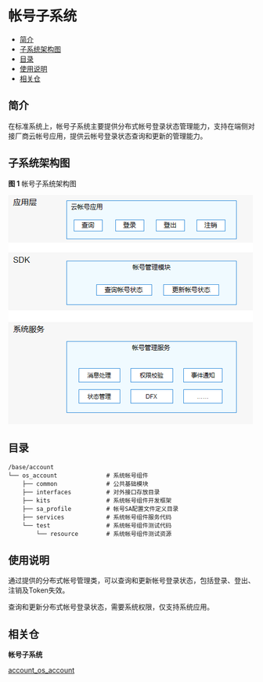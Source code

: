 # 帐号子系统<a name="ZH-CN_TOPIC_0000001078092678"></a>

-   [简介](#section11660541593)
-   [子系统架构图](#section1412183212132)
-   [目录](#section161941989596)
-   [使用说明](#section1312121216216)
-   [相关仓](#section1371113476307)

## 简介<a name="section11660541593"></a>

在标准系统上，帐号子系统主要提供分布式帐号登录状态管理能力，支持在端侧对接厂商云帐号应用，提供云帐号登录状态查询和更新的管理能力。

## 子系统架构图<a name="section1412183212132"></a>

**图 1**  帐号子系统架构图<a name="fig4460722185514"></a>


![](figures/zh-cn_image_0000001079026550.png)

## 目录<a name="section161941989596"></a>

```
/base/account
└── os_account              # 系统帐号组件
    ├── common              # 公共基础模块
    ├── interfaces          # 对外接口存放目录
    ├── kits                # 系统帐号组件开发框架
    ├── sa_profile          # 帐号SA配置文件定义目录
    ├── services            # 系统帐号组件服务代码
    └── test                # 系统帐号组件测试代码
        └── resource        # 系统帐号组件测试资源
```

## 使用说明<a name="section1312121216216"></a>

通过提供的分布式帐号管理类，可以查询和更新帐号登录状态，包括登录、登出、注销及Token失效。

查询和更新分布式帐号登录状态，需要系统权限，仅支持系统应用。

## 相关仓<a name="section1371113476307"></a>

**帐号子系统**

[account_os_account](https://gitee.com/openharmony/account_os_account)

